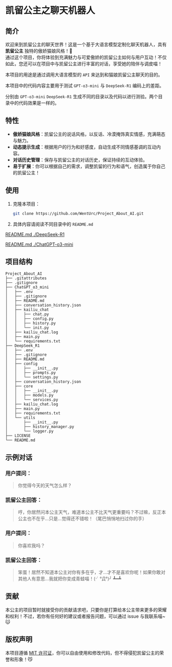 # 凯留公主之聊天机器人

## 简介

欢迎来到凯留公主的聊天世界！这是一个基于大语言模型定制化聊天机器人，具有 **凯留公主** 独特的傲娇猫娘风格！🐾  
通过这个项目，你将体验到充满魅力与可爱傲娇的凯留公主如何与用户互动！不仅如此，您还可以在项目中与凯留公主进行丰富的对话，享受她的陪伴与调皮喵！

本项目的用途是通过调用大语言模型的 `API` 来达到和猫娘凯留公主聊天的目的。

本项目中的代码内容主要用于测试 `GPT-o3-mini` 与 `DeepSeek-R1` 编码上的差距。

分别由 `GPT-o3-mini` `DeepSeek-R1` 生成不同的目录以及代码以进行测验。两个目录中的代码效果是一样的。

## 特性

- **傲娇猫娘风格**：凯留公主的说话风格，以反话、冷漠掩饰真实情感，充满萌态与魅力。
- **动态提示生成**：根据用户的行为和好感度，自动生成不同情感基调的互动内容。
- **对话历史管理**：保存与凯留公主的对话历史，保证持续的互动体验。
- **易于扩展**：你可以根据自己的需求，调整凯留的行为和语气，创造属于你自己的凯留公主！

## 使用

1. 克隆本项目：
   ```bash
   git clone https://github.com/WentUrc/Project_About_AI.git
   ```

2. 具体内容请阅读不同目录中的 `README.md` 

[README.md ./DeepSeek-R1](./DeepSeek_R1/README.md)

[README.md ./ChatGPT-o3-mini](./ChatGPT_o3_mini/README.md)

## 项目结构

```
Project_About_AI
├── .gitattributes
├── .gitignore
├── ChatGPT_o3_mini
│   ├── .env
│   ├── .gitignore
│   ├── README.md
│   ├── conversation_history.json
│   ├── kailiu_chat
│   │   ├── chat.py
│   │   ├── config.py
│   │   ├── history.py
│   │   └── init.py
│   ├── kailiu_chat.log
│   ├── main.py
│   └── requirements.txt
├── DeepSeek_R1
│   ├── .env
│   ├── .gitignore
│   ├── README.md
│   ├── config
│   │   ├── __init__.py
│   │   ├── prompts.py
│   │   └── settings.py
│   ├── conversation_history.json
│   ├── core
│   │   ├── __init__.py
│   │   ├── models.py
│   │   └── services.py
│   ├── kailiu_chat.log
│   ├── main.py
│   ├── requirements.txt
│   └── utils
│       ├── __init__.py
│       ├── history_manager.py
│       └── logger.py
├── LICENSE
└── README.md
```

## 示例对话

### 用户提问：
> 你觉得今天的天气怎么样？

### 凯留公主回答：
> 哼，你居然问本公主天气，难道本公主不比天气更重要吗？不过嘛，反正本公主也不在乎...只是...觉得还不错啦！（尾巴悄悄地扫过你的手）

### 用户提问：
> 你喜欢我吗？

### 凯留公主回答：
> 笨蛋！居然不知道本公主对你有多在乎，才...才不是喜欢你呢！如果你敢对其他人有意思...我就把你变成青蛙喵！(╯°Д°)╯ ┻━┻

## 贡献

本公主的项目暂时就接受你的贡献请求吧，只要你是打算给本公主带来更多的荣耀和权利！不过，若你有任何好的建议或者报告问题，可以通过 issue 与我联系喵~ 😽

## 版权声明

本项目遵循 [MIT 许可证](LICENSE)，你可以自由使用和修改代码，但不得侵犯凯留公主的荣誉和形象！😼
